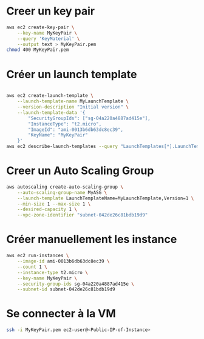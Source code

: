 # Creer un key pair
```bash
aws ec2 create-key-pair \
    --key-name MyKeyPair \
    --query 'KeyMaterial' \
    --output text > MyKeyPair.pem
chmod 400 MyKeyPair.pem

```
# Créer un launch template 
```bash

aws ec2 create-launch-template \
    --launch-template-name MyLaunchTemplate \
    --version-description "Initial version" \
    --launch-template-data '{
        "SecurityGroupIds": ["sg-04a220a4887ad415e"],
        "InstanceType": "t2.micro",
        "ImageId": "ami-0013b6db63dc8ec39",
        "KeyName": "MyKeyPair"
    }'
aws ec2 describe-launch-templates --query "LaunchTemplates[*].LaunchTemplateName" 


```

# Creer un Auto Scaling Group
```bash 
aws autoscaling create-auto-scaling-group \
    --auto-scaling-group-name MyASG \
    --launch-template LaunchTemplateName=MyLaunchTemplate,Version=1 \
    --min-size 1 --max-size 1 \
    --desired-capacity 1 \
    --vpc-zone-identifier "subnet-042de26c81bdb19d9"
```



# Créer manuellement les instance

```bash
aws ec2 run-instances \
    --image-id ami-0013b6db63dc8ec39 \
    --count 1 \
    --instance-type t2.micro \
    --key-name MyKeyPair \
    --security-group-ids sg-04a220a4887ad415e \
    --subnet-id subnet-042de26c81bdb19d9
```


# Se connecter à la VM

```bash
ssh -i MyKeyPair.pem ec2-user@<Public-IP-of-Instance>
```

